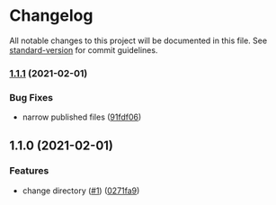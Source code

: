# Changelog

All notable changes to this project will be documented in this file. See [standard-version](https://github.com/conventional-changelog/standard-version) for commit guidelines.

### [1.1.1](https://github.com/msg-labs/cli-projects/compare/v1.1.0...v1.1.1) (2021-02-01)


### Bug Fixes

* narrow published files ([91fdf06](https://github.com/msg-labs/cli-projects/commit/91fdf06e17f35b027ef5a6ec4b4e0d75ec7922e8))

## 1.1.0 (2021-02-01)


### Features

* change directory ([#1](https://github.com/msg-labs/cli-projects/issues/1)) ([0271fa9](https://github.com/msg-labs/cli-projects/commit/0271fa9744ff64dce84a986fbf323a93d3b56aa7))
